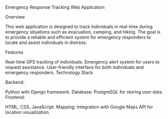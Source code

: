 Emergency Response Tracking Web Application

Overview

This web application is designed to track individuals in real-time during emergency situations such as evacuation, camping, and hiking. The goal is to provide a reliable and efficient system for emergency responders to locate and assist individuals in distress.

Features

Real-time GPS tracking of individuals.
Emergency alert system for users to request assistance.
User-friendly interface for both individuals and emergency responders.
Technology Stack

Backend:

Python with Django framework.
Database: PostgreSQL for storing user data.
Frontend:

HTML, CSS, JavaScript.
Mapping: Integration with Google Maps API for location visualization.
